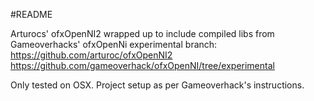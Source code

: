 #README

Arturocs' ofxOpenNI2 wrapped up to include compiled libs from Gameoverhacks' ofxOpenNi experimental branch:
https://github.com/arturoc/ofxOpenNI2
https://github.com/gameoverhack/ofxOpenNI/tree/experimental

Only tested on OSX. Project setup as per Gameoverhack's instructions.